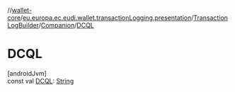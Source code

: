 //[wallet-core](../../../../index.md)/[eu.europa.ec.eudi.wallet.transactionLogging.presentation](../../index.md)/[TransactionLogBuilder](../index.md)/[Companion](index.md)/[DCQL](-d-c-q-l.md)

# DCQL

[androidJvm]\
const val [DCQL](-d-c-q-l.md): [String](https://kotlinlang.org/api/latest/jvm/stdlib/kotlin-stdlib/kotlin/-string/index.html)
